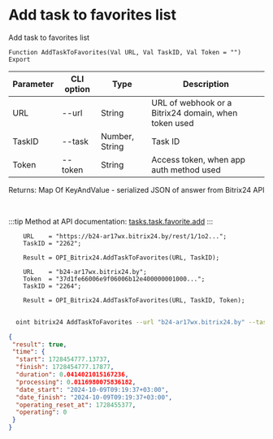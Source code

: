 ﻿---
sidebar_position: 17
---

# Add task to favorites list
 Add task to favorites list



`Function AddTaskToFavorites(Val URL, Val TaskID, Val Token = "") Export`

  | Parameter | CLI option | Type | Description |
  |-|-|-|-|
  | URL | --url | String | URL of webhook or a Bitrix24 domain, when token used |
  | TaskID | --task | Number, String | Task ID |
  | Token | --token | String | Access token, when app auth method used |

  
  Returns:  Map Of KeyAndValue - serialized JSON of answer from Bitrix24 API

<br/>

:::tip
Method at API documentation: [tasks.task.favorite.add](https://dev.1c-bitrix.ru/rest_help/tasks/task/tasks/tasks_task_favorite_add.php)
:::
<br/>


```bsl title="Code example"
    URL    = "https://b24-ar17wx.bitrix24.by/rest/1/1o2...";
    TaskID = "2262";

    Result = OPI_Bitrix24.AddTaskToFavorites(URL, TaskID);

    URL    = "b24-ar17wx.bitrix24.by";
    Token  = "37d1fe66006e9f06006b12e400000001000...";
    TaskID = "2264";

    Result = OPI_Bitrix24.AddTaskToFavorites(URL, TaskID, Token);
```



```sh title="CLI command example"
    
  oint bitrix24 AddTaskToFavorites --url "b24-ar17wx.bitrix24.by" --task "1080" --token "fe3fa966006e9f06006b12e400000001000..."

```

```json title="Result"
{
 "result": true,
 "time": {
  "start": 1728454777.13737,
  "finish": 1728454777.17877,
  "duration": 0.0414021015167236,
  "processing": 0.0116980075836182,
  "date_start": "2024-10-09T09:19:37+03:00",
  "date_finish": "2024-10-09T09:19:37+03:00",
  "operating_reset_at": 1728455377,
  "operating": 0
 }
}
```
